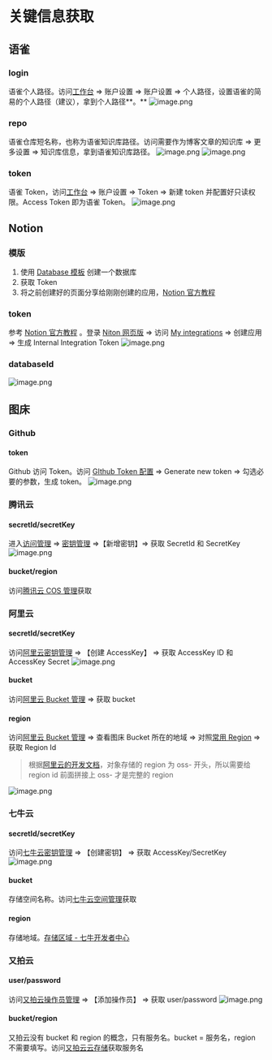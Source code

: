 # 关键信息获取

## 语雀

### login

语雀个人路径。访问[工作台](https://www.yuque.com/dashboard) => 账户设置 => 账户设置 => 个人路径，设置语雀的简易的个人路径（建议），拿到个人路径\*\*。\*\*
![image.png](https://blogimagesrep-1257180516.cos.ap-guangzhou.myqcloud.com/elog-docs-images/FhMY9t92b1JTC5O6FwiAa06b8JJ4.png#averageHue=%239e9d9d&clientId=u75734ed0-2c7f-4&from=paste&height=429&id=u168b9780&name=image.png&originHeight=857&originWidth=1500&originalType=binary&ratio=1&rotation=0&showTitle=false&size=107439&status=done&style=none&taskId=u331e7208-783d-4bbe-a832-380debd7348&title=&width=750)

### repo

语雀仓库短名称，也称为语雀知识库路径。访问需要作为博客文章的知识库 => 更多设置 => 知识库信息，拿到语雀知识库路径。
![image.png](https://blogimagesrep-1257180516.cos.ap-guangzhou.myqcloud.com/elog-docs-images/FvluGqHQCYKfVpxy8knMs5ceEHBX.png#averageHue=%23fbfafa&clientId=u75734ed0-2c7f-4&from=paste&height=280&id=uf65001e5&name=image.png&originHeight=559&originWidth=1500&originalType=binary&ratio=1&rotation=0&showTitle=false&size=100393&status=done&style=none&taskId=u71a3faa4-6cbd-436b-a277-451b1b5423e&title=&width=750)
![image.png](https://blogimagesrep-1257180516.cos.ap-guangzhou.myqcloud.com/elog-docs-images/FjBYSP_Et4_TgKXEb5H9cEg2a6Q8.png#averageHue=%23fcfbfb&clientId=u75734ed0-2c7f-4&from=paste&height=492&id=ud53d8744&name=image.png&originHeight=984&originWidth=1700&originalType=binary&ratio=1&rotation=0&showTitle=false&size=93384&status=done&style=none&taskId=u53d916b1-0bda-4a4f-8552-501434c4cc4&title=&width=850)

### token

语雀 Token，访问[工作台](https://www.yuque.com/dashboard) => 账户设置 => Token => 新建 token 并配置好只读权限。Access Token 即为语雀 Token。
![image.png](https://blogimagesrep-1257180516.cos.ap-guangzhou.myqcloud.com/elog-docs-images/FpsTzZbTlRETvTBg2Lti-we0uPav.png#averageHue=%23f6f6f6&clientId=u75734ed0-2c7f-4&from=paste&height=627&id=u2530f761&name=image.png&originHeight=1253&originWidth=1500&originalType=binary&ratio=1&rotation=0&showTitle=false&size=166802&status=done&style=none&taskId=u53224249-0282-4767-83ac-d28696d1b48&title=&width=750)

## Notion

### 模版

1.  使用 [Database 模板](https://letttgaco.notion.site/Notion-Database-eb4c5d1f6bd248a2b27cf83b38dec117) 创建一个数据库
2.  获取 Token
3.  将之前创建好的页面分享给刚刚创建的应用，[Notion 官方教程](https://developers.notion.com/docs/getting-started#step-1-create-an-integration)

### token

参考 [Notion 官方教程](https://developers.notion.com/docs/getting-started#step-1-create-an-integration) 。登录 [Niton 网页版](https://www.notion.so/) => 访问 [My integrations](https://www.notion.so/my-integrations) => 创建应用 => 生成 Internal Integration Token
![image.png](https://blogimagesrep-1257180516.cos.ap-guangzhou.myqcloud.com/elog-docs-images/FnSP2i4-uBE3r7N_SNLy_GQEpQim.png#averageHue=%23fbf9f7&clientId=u77e5771c-bb66-4&from=paste&height=603&id=u6683bd10&name=image.png&originHeight=1206&originWidth=2294&originalType=binary&ratio=1&rotation=0&showTitle=false&size=231034&status=done&style=none&taskId=u33b6f0f9-1170-43cb-96d8-37b4d5a5f5a&title=&width=1147)

### databaseId

![image.png](https://blogimagesrep-1257180516.cos.ap-guangzhou.myqcloud.com/elog-docs-images/Fvy6P1yIcoXOaX2BNItTVSaip1g0.png#averageHue=%23dedbd7&clientId=ue1e2d7f1-d2ee-4&from=paste&height=64&id=ud499e74e&name=image.png&originHeight=128&originWidth=1502&originalType=binary&ratio=2&rotation=0&showTitle=false&size=27860&status=done&style=none&taskId=u46452ea1-0523-4dd1-bcae-e94a6b5f900&title=&width=751)

## 图床

### Github

#### token

Github 访问 Token。访问 [GIthub Token 配置](https://github.com/settings/tokens/) => Generate new token => 勾选必要的参数，生成 token。
![image.png](https://blogimagesrep-1257180516.cos.ap-guangzhou.myqcloud.com/elog-docs-images/FpUtRBRjJ-UO24Hdfjn8Vk-6Sx2F.png#averageHue=%23fefefe&clientId=ue137f57e-d208-4&from=paste&height=671&id=u143a5e24&name=image.png&originHeight=1342&originWidth=2298&originalType=binary&ratio=1&rotation=0&showTitle=false&size=322752&status=done&style=none&taskId=udd647308-e1fe-483e-b81f-645abac0075&title=&width=1149)

### 腾讯云

#### secretId/secretKey

进入[访问管理](https://console.cloud.tencent.com/cam/overview) => [密钥管理](https://console.cloud.tencent.com/cam/capi) =>【新增密钥】=> 获取 SecretId 和 SecretKey
![image.png](https://blogimagesrep-1257180516.cos.ap-guangzhou.myqcloud.com/elog-docs-images/FjqwrLEV_PQmOJ9xK4wWuzATSrDs.png#averageHue=%234a965b&clientId=ue137f57e-d208-4&from=paste&height=378&id=u845abe08&name=image.png&originHeight=755&originWidth=1500&originalType=binary&ratio=1&rotation=0&showTitle=false&size=202973&status=done&style=none&taskId=ubff59a0c-fce3-4ae3-a916-58f97623802&title=&width=750)

#### bucket/region

访问[腾讯云 COS 管理](https://console.cloud.tencent.com/cos/bucket)获取

### 阿里云

#### secretId/secretKey

访问[阿里云密钥管理](https://ram.console.aliyun.com/manage/ak) => 【创建 AccessKey】 => 获取 AccessKey ID 和 AccessKey Secret
![image.png](https://blogimagesrep-1257180516.cos.ap-guangzhou.myqcloud.com/elog-docs-images/FqWXD2-3ncS8UdShQl6VFjU-24Cx.png#averageHue=%23ed9c63&clientId=ue137f57e-d208-4&from=paste&height=503&id=uad50cbdb&name=image.png&originHeight=1006&originWidth=2636&originalType=binary&ratio=1&rotation=0&showTitle=false&size=200100&status=done&style=none&taskId=u73155de1-543f-4306-9187-a5dc08f76af&title=&width=1318)

#### bucket

访问[阿里云 Bucket 管理](https://oss.console.aliyun.com/bucket) => 获取 bucket

#### region

访问[阿里云 Bucket 管理](https://oss.console.aliyun.com/bucket) => 查看图床 Bucket 所在的地域 => 对照[常用 Region](https://help.aliyun.com/document_detail/140601.html) => 获取 Region Id

> 根据[阿里云的开发文档](https://help.aliyun.com/document_detail/111265.htm#concept-uxl-2vb-dhb)，对象存储的 region 为 oss- 开头，所以需要给 region id 前面拼接上 oss- 才是完整的 region

![image.png](https://blogimagesrep-1257180516.cos.ap-guangzhou.myqcloud.com/elog-docs-images/FuhcnG3agCL7EGTzYTIfNVkWQ_AG.png#averageHue=%23f6f5f5&clientId=ue137f57e-d208-4&from=paste&height=214&id=u860703bd&name=image.png&originHeight=428&originWidth=1592&originalType=binary&ratio=1&rotation=0&showTitle=false&size=117256&status=done&style=none&taskId=u39a1070b-d69e-494a-9226-eda6fa8d97a&title=&width=796)

### 七牛云

#### secretId/secretKey

访问[七牛云密钥管理](https://portal.qiniu.com/user/key) => 【创建密钥】 => 获取 AccessKey/SecretKey
![image.png](https://blogimagesrep-1257180516.cos.ap-guangzhou.myqcloud.com/elog-docs-images/FsSapULtlysBQrTkRV5OyI5Q7OH3.png#averageHue=%23fcfcfb&clientId=ue137f57e-d208-4&from=paste&height=522&id=uc59e4b35&name=image.png&originHeight=1044&originWidth=2702&originalType=binary&ratio=1&rotation=0&showTitle=false&size=174604&status=done&style=none&taskId=ua942d762-bf0f-4d0a-ab8b-9add94388a1&title=&width=1351)

#### bucket

存储空间名称。访问[七牛云空间管理](https://portal.qiniu.com/kodo/bucket)获取

#### region

存储地域。[存储区域 - 七牛开发者中心](https://developer.qiniu.com/kodo/1671/region-endpoint-fq)

### 又拍云

#### user/password

访问[又拍云操作员管理](https://console.upyun.com/account/operators/) => 【添加操作员】 => 获取 user/password
![image.png](https://blogimagesrep-1257180516.cos.ap-guangzhou.myqcloud.com/elog-docs-images/Fp7_BHrGD1CXi4sqmOycM8LAde6V.png#averageHue=%23db6346&clientId=ue137f57e-d208-4&from=paste&height=556&id=uee1d4f2a&name=image.png&originHeight=1112&originWidth=2380&originalType=binary&ratio=1&rotation=0&showTitle=false&size=142047&status=done&style=none&taskId=uaf3a1da0-c11b-4fa4-9bcf-fbb9b078ba6&title=&width=1190)

#### bucket/region

又拍云没有 bucket 和 region 的概念，只有服务名。bucket = 服务名，region 不需要填写。访问[又拍云云存储](https://console.upyun.com/services/file/)获取服务名

